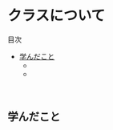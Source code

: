 # クラスについて

<!-- START doctoc generated TOC please keep comment here to allow auto update -->
<!-- DON'T EDIT THIS SECTION, INSTEAD RE-RUN doctoc TO UPDATE -->
目次

- [学んだこと](#%E5%AD%A6%E3%82%93%E3%81%A0%E3%81%93%E3%81%A8)
  - [](#)
  - [](#-1)

<!-- END doctoc generated TOC please keep comment here to allow auto update -->
<br>


## 学んだこと

### 
```javascript
```

### 
```javascript
```






